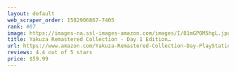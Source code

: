 ```yaml
---
layout: default 
﻿web_scraper_order: 1582906867-7405
rank: #87
image: https://images-na.ssl-images-amazon.com/images/I/81mGP0M5hgL.jpg
title: Yakuza Remastered Collection - Day 1 Edition…
url: https://www.amazon.com/Yakuza-Remastered-Collection-Day-PlayStation-4/dp/B07WRMP3R8/ref=zg_mw_videogames_87?_encoding=UTF8&psc=1&refRID=C62WCF5X3M60X6CESHWA
reviews: 4.4 out of 5 stars
price: $59.99 
---
```

